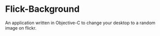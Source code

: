 Flick-Background
================

An application written in Objective-C to change your desktop to a random image on flickr.
